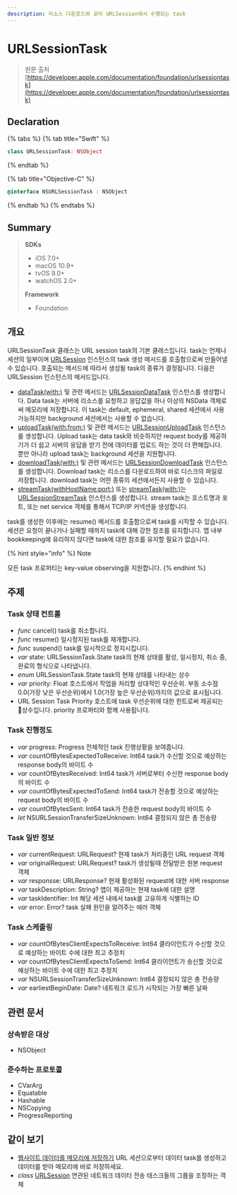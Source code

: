 ```yaml
---
description: 리소스 다운로드와 같이 URLSession에서 수행되는 task
---
```


# URLSessionTask

> 원문 출처  
> [https://developer.apple.com/documentation/foundation/urlsessiontask](https://developer.apple.com/documentation/foundation/urlsessiontask)

## Declaration

{% tabs %}
{% tab title="Swift" %}
```swift
class URLSessionTask: NSObject
```
{% endtab %}

{% tab title="Objective-C" %}
```objectivec
@interface NSURLSessionTask : NSObject
```
{% endtab %}
{% endtabs %}

## Summary

> **SDKs**
>
> * iOS 7.0+
> * macOS 10.9+
> * tvOS 9.0+
> * watchOS 2.0+
>
> **Framework**
>
> * Foundation

## 개요

URLSessionTask 클래스는 URL session task의 기본 클래스입니다. task는 언제나 세션의 일부이며 [URLSession](urlsession/) 인스턴스의 task 생성 메서드를 호출함으로써 만들어낼 수 있습니다. 호출되는 메서드에 따라서 생성될 task의 종류가 결정됩니다. 다음은 URLSession 인스턴스의 메서드입니다.

* [dataTask\(with:\)](../../../etc/not-found.md) 및 관련 메서드는 [URLSessionDataTask](../../../etc/not-found.md) 인스턴스를 생성합니다. Data task는 서버에 리소스를 요청하고 응답값을 하나 이상의 NSData 객체로써 메모리에 저장합니다. 이 task는 default, ephemeral, shared 세션에서 사용가능하지만 background 세션에서는 사용할 수 없습니다.
* [uploadTask\(with:from:\)](../notification/) 및 관련 메서드는 [URLSessionUploadTask](../../../etc/not-found.md) 인스턴스를 생성합니다. Upload task는 data task와 비슷하지만 request body를 제공하기가 더 쉽고 서버의 응답을 받기 전에 데이터를 업로드 하는 것이 더 편해집니다. 뿐만 아니라 upload task는 background 세션을 지원합니다.
* [downloadTask\(with:\)](../../../etc/not-found.md) 및 관련 메서드는 [URLSessionDownloadTask](../../../etc/not-found.md) 인스턴스를 생성합니다. Download task는 리소스를 다운로드하여 바로 디스크의 파일로 저장합니다. download task는 어떤 종류의 세션에서든지 사용할 수 있습니다.
* [streamTask\(withHostName:port:\)](../../../etc/not-found.md) 또는 [streamTask\(with:\)](../../../etc/not-found.md)는 [URLSessionStreamTask](../../../etc/not-found.md) 인스턴스를 생성합니다. stream task는 호스트명과 포트, 또는 net service 객체를 통해서 TCP/IP 커넥션을 생성합니다.

task를 생성한 이후에는 resume\(\) 메서드를 호출함으로써 task를 시작할 수 있습니다. 세션은 요청이 끝나거나 실패할 때까지 task에 대해 강한 참조를 유지합니다. 앱 내부 bookkeeping에 유리하지 않다면 task에 대한 참조를 유지할 필요가 없습니다.

{% hint style="info" %}
Note

모든 task 프로퍼티는 key-value observing을 지원합니다.
{% endhint %}

## 주제

### Task 상태 컨트롤

* _func_ cancel\(\) task를 취소합니다.
* _func_ resume\(\) 일시정지된 task를 재개합니다.
* _func_ suspend\(\) task를 일시적으로 정지시킵니다.
* _var_ state: URLSessionTask.State task의 현재 상태를 활성, 일시정지, 취소 중, 완료의 형식으로 나타냅니다.
* _enum_ URLSessionTask.State task의 현재 상태를 나타내는 상수
* _var_ priority: Float 호스트에서 작업을 처리할 상대적인 우선순위. 부동 소수점 0.0\(가장 낮은 우선순위\)에서 1.0\(가장 높은 우선순위\)까지의 값으로 표시됩니다.
* URL Session Task Priority 호스트에 task 우선순위에 대한 힌트로써 제공되는 상수입니다. priority 프로퍼티와 함께 사용됩니다.

### Task 진행정도

* _var_ progress: Progress 전체적인 task 진행상황을 보여줍니다.
* _var_ countOfBytesExpectedToReceive: Int64 task가 수신할 것으로 예상하는 response body의 바이트 수
* _var_ countOfBytesReceived: Int64 task가 서버로부터 수신한 response body의 바이트 수
* _var_ countOfBytesExpectedToSend: Int64 task가 전송할 것으로 예상하는 request body의 바이트 수
* _var_ countOfBytesSent: Int64 task가 전송한 request body의 바이트 수
* _let_ NSURLSessionTransferSizeUnknown: Int64 결정되지 않은 총 전송량

### Task 일반 정보

* _var_ currentRequest: URLRequest? 현재 task가 처리중인 URL request 객체
* _var_ originalRequest: URLRequest? task가 생성될때 전달받은 원본 request 객체
* _var_ responsse: URLResponse? 현재 활성화된 request에 대한 서버 response
* _var_ taskDescription: String? 앱이 제공하는 현재 task에 대한 설명
* _var_ taskIdentifier: Int 해당 세션 내에서 task를 고유하게 식별하는 ID
* _var_ error: Error? task 실패 원인을 알려주는 에러 객체

### Task 스케줄링

* _var_ countOfBytesClientExpectsToReceive: Int64 클라이언트가 수신할 것으로 예상하는 바이트 수에 대한 최고 추정치
* _var_ countOfBytesClientExpectsToSend: Int64 클라이언트가 송신할 것으로 예상하는 바이트 수에 대한 최고 추정치
* _var_ NSURLSessionTransferSizeUnknown: Int64 결정되지 않은 총 전송량
* _var_ earliestBeginDate: Date? 네트워크 로드가 시작되는 가장 빠른 날짜

## 관련 문서

### 상속받은 대상

* NSObject

### 준수하는 프로토콜

* CVarArg
* Equatable
* Hashable
* NSCopying
* ProgressReporting

## 같이 보기

* [웹사이트 데이터를 메모리에 저장하기](fetching-website-data-into-memory.md) URL 세션으로부터 데이터 task를 생성하고 데이터를 받아 메모리에 바로 저장하세요.
* _class_ [URLSession](urlsession/) 연관된 네트워크 데이터 전송 태스크들의 그룹을 조정하는 객체

